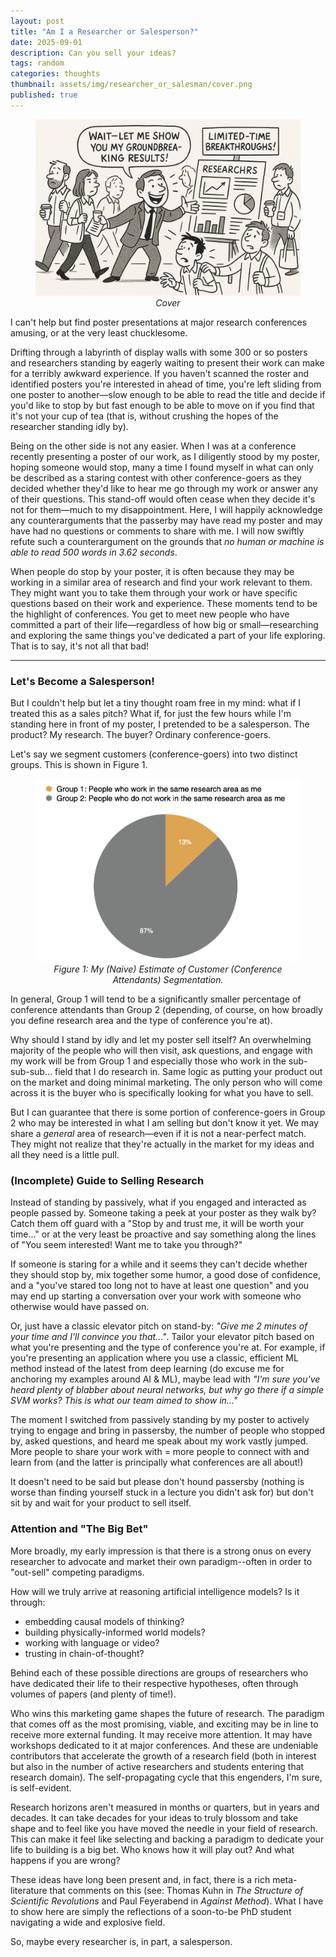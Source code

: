 ```yaml
---
layout: post
title: "Am I a Researcher or Salesperson?"
date: 2025-09-01
description: Can you sell your ideas?
tags: random
categories: thoughts
thumbnail: assets/img/researcher_or_salesman/cover.png
published: true
---
```


<figure style="text-align:center;">
  <img src="/assets/img/researcher_or_salesman/cover.png" alt="Conference poster cover" width="500">
  <figcaption><em>Cover</em></figcaption>
</figure>

I can't help but find poster presentations at major research conferences amusing, or at the very least chucklesome.

Drifting through a labyrinth of display walls with some 300 or so posters and researchers standing by eagerly waiting to present their work can make for a terribly awkward experience. If you haven't scanned the roster and identified posters you're interested in ahead of time, you're left sliding from one poster to another—slow enough to be able to read the title and decide if you'd like to stop by but fast enough to be able to move on if you find that it's not your cup of tea (that is, without crushing the hopes of the researcher standing idly by).

Being on the other side is not any easier. When I was at a conference recently presenting a poster of our work, as I diligently stood by my poster, hoping someone would stop, many a time I found myself in what can only be described as a staring contest with other conference-goers as they decided whether they'd like to hear me go through my work or answer any of their questions. This stand-off would often cease when they decide it's not for them—much to my disappointment. Here, I will happily acknowledge any counterarguments that the passerby may have read my poster and may have had no questions or comments to share with me. I will now swiftly refute such a counterargument on the grounds that *no human or machine is able to read 500 words in 3.62 seconds*.

When people do stop by your poster, it is often because they may be working in a similar area of research and find your work relevant to them. They might want you to take them through your work or have specific questions based on their work and experience. These moments tend to be the highlight of conferences. You get to meet new people who have committed a part of their life—regardless of how big or small—researching and exploring the same things you've dedicated a part of your life exploring. That is to say, it's not all that bad!

---

### Let's Become a Salesperson!

But I couldn't help but let a tiny thought roam free in my mind: what if I treated this as a sales pitch? What if, for just the few hours while I'm standing here in front of my poster, I pretended to be a salesperson. The product? My research. The buyer? Ordinary conference-goers.

Let's say we segment customers (conference-goers) into two distinct groups. This is shown in Figure 1.

<figure style="text-align:center;">
  <img src="/assets/img/researcher_or_salesman/market_conference_segmentation.png" 
       alt="Pie chart of conference attendees segmentation" width="500">
  <figcaption><em>Figure 1: My (Naive) Estimate of Customer (Conference Attendants) Segmentation.</em></figcaption>
</figure>

In general, Group 1 will tend to be a significantly smaller percentage of conference attendants than Group 2 (depending, of course, on how broadly you define research area and the type of conference you're at).

Why should I stand by idly and let my poster sell itself? An overwhelming majority of the people who will then visit, ask questions, and engage with my work will be from Group 1 and especially those who work in the sub-sub-sub... field that I do research in. Same logic as putting your product out on the market and doing minimal marketing. The only person who will come across it is the buyer who is specifically looking for what you have to sell. 

But I can guarantee that there is some portion of conference-goers in Group 2 who may be interested in what I am selling but don't know it yet. We may share a *general* area of research—even if it is not a near-perfect match. They might not realize that they're actually in the market for my ideas and all they need is a little pull.

### (Incomplete) Guide to Selling Research

Instead of standing by passively, what if you engaged and interacted as people passed by. Someone taking a peek at your poster as they walk by? Catch them off guard with a "Stop by and trust me, it will be worth your time..." or at the very least be proactive and say something along the lines of "You seem interested! Want me to take you through?"

If someone is staring for a while and it seems they can't decide whether they should stop by, mix together some humor, a good dose of confidence, and a "you've stared too long not to have at least one question" and you may end up starting a conversation over your work with someone who otherwise would have passed on.

Or, just have a classic elevator pitch on stand-by: *"Give me 2 minutes of your time and I'll convince you that..."*. Tailor your elevator pitch based on what you're presenting and the type of conference you're at. For example, if you're presenting an application where you use a classic, efficient ML method instead of the latest from deep learning (do excuse me for anchoring my examples around AI & ML), maybe lead with *"I'm sure you've heard plenty of blabber about neural networks, but why go there if a simple SVM works? This is what our team aimed to show in..."*

The moment I switched from passively standing by my poster to actively trying to engage and bring in passersby, the number of people who stopped by, asked questions, and heard me speak about my work vastly jumped. More people to share your work with = more people to connect with and learn from (and the latter is principally what conferences are all about!)

It doesn't need to be said but please don't hound passersby (nothing is worse than finding yourself stuck in a lecture you didn't ask for) but don't sit by and wait for your product to sell itself.

### Attention and "The Big Bet"

More broadly, my early impression is that there is a strong onus on every researcher to advocate and market their own paradigm--often in order to "out-sell" competing paradigms.

How will we truly arrive at reasoning artificial intelligence models? Is it through:
- embedding causal models of thinking?
- building physically-informed world models?
- working with language or video?
- trusting in chain-of-thought?

Behind each of these possible directions are groups of researchers who have dedicated their life to their respective hypotheses, often through volumes of papers (and plenty of time!).

Who wins this marketing game shapes the future of research. The paradigm that comes off as the most promising, viable, and exciting may be in line to receive more external funding. It may receive more attention. It may have workshops dedicated to it at major conferences. And these are undeniable contributors that accelerate the growth of a research field (both in interest but also in the number of active researchers and students entering that research domain). The self-propagating cycle that this engenders, I'm sure, is self-evident.

Research horizons aren't measured in months or quarters, but in years and decades. It can take decades for your ideas to truly blossom and take shape and to feel like you have moved the needle in your field of research. This can make it feel like selecting and backing a paradigm to dedicate your life to building is a big bet. Who knows how it will play out? And what happens if you are wrong?

These ideas have long been present and, in fact, there is a rich meta-literature that comments on this (see: Thomas Kuhn in *The Structure of Scientific Revolutions* and Paul Feyerabend in *Against Method*). What I have to show here are simply the reflections of a soon-to-be PhD student navigating a wide and explosive field.

So, maybe every researcher is, in part, a salesperson.
